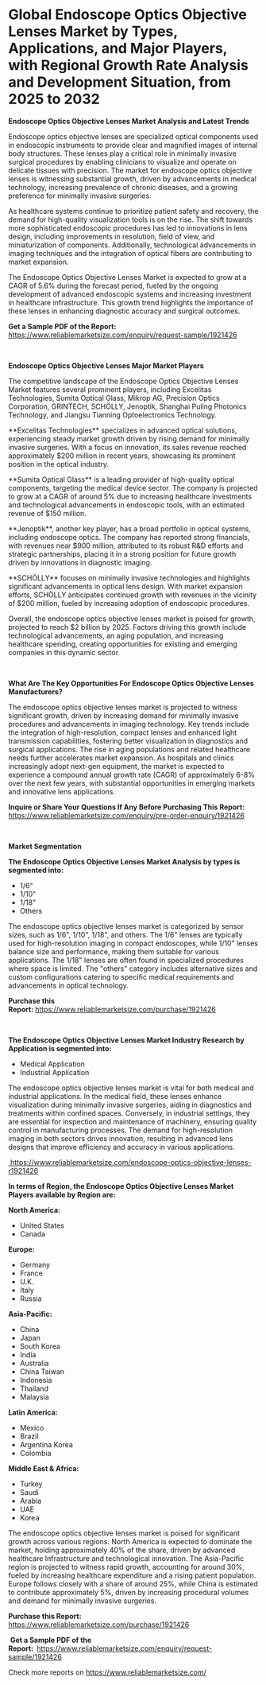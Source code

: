 <p><h1>Global Endoscope Optics Objective Lenses Market by Types, Applications, and Major Players, with Regional Growth Rate Analysis and Development Situation, from 2025 to 2032</h1></p><p><strong>Endoscope Optics Objective Lenses Market Analysis and Latest Trends</strong></p>
<p><p>Endoscope optics objective lenses are specialized optical components used in endoscopic instruments to provide clear and magnified images of internal body structures. These lenses play a critical role in minimally invasive surgical procedures by enabling clinicians to visualize and operate on delicate tissues with precision. The market for endoscope optics objective lenses is witnessing substantial growth, driven by advancements in medical technology, increasing prevalence of chronic diseases, and a growing preference for minimally invasive surgeries.</p><p>As healthcare systems continue to prioritize patient safety and recovery, the demand for high-quality visualization tools is on the rise. The shift towards more sophisticated endoscopic procedures has led to innovations in lens design, including improvements in resolution, field of view, and miniaturization of components. Additionally, technological advancements in imaging techniques and the integration of optical fibers are contributing to market expansion. </p><p>The Endoscope Optics Objective Lenses Market is expected to grow at a CAGR of 5.6% during the forecast period, fueled by the ongoing development of advanced endoscopic systems and increasing investment in healthcare infrastructure. This growth trend highlights the importance of these lenses in enhancing diagnostic accuracy and surgical outcomes.</p></p>
<p><strong>Get a Sample PDF of the Report:&nbsp;</strong> <a href="https://www.reliablemarketsize.com/enquiry/request-sample/1921426?utm_campaign=2603&utm_medium=2&utm_source=Github&utm_content=ia&utm_term=01032025&utm_id=endoscope-optics-objective-lenses">https://www.reliablemarketsize.com/enquiry/request-sample/1921426</a></p>
<p>&nbsp;</p>
<p><strong>Endoscope Optics Objective Lenses Major Market Players</strong></p>
<p><p>The competitive landscape of the Endoscope Optics Objective Lenses Market features several prominent players, including Excelitas Technologies, Sumita Optical Glass, Mikrop AG, Precision Optics Corporation, GRINTECH, SCHÖLLY, Jenoptik, Shanghai Puling Photonics Technology, and Jiangsu Tianning Optoelectronics Technology.</p><p>**Excelitas Technologies** specializes in advanced optical solutions, experiencing steady market growth driven by rising demand for minimally invasive surgeries. With a focus on innovation, its sales revenue reached approximately $200 million in recent years, showcasing its prominent position in the optical industry.</p><p>**Sumita Optical Glass** is a leading provider of high-quality optical components, targeting the medical device sector. The company is projected to grow at a CAGR of around 5% due to increasing healthcare investments and technological advancements in endoscopic tools, with an estimated revenue of $150 million.</p><p>**Jenoptik**, another key player, has a broad portfolio in optical systems, including endoscope optics. The company has reported strong financials, with revenues near $900 million, attributed to its robust R&D efforts and strategic partnerships, placing it in a strong position for future growth driven by innovations in diagnostic imaging.</p><p>**SCHÖLLY** focuses on minimally invasive technologies and highlights significant advancements in optical lens design. With market expansion efforts, SCHÖLLY anticipates continued growth with revenues in the vicinity of $200 million, fueled by increasing adoption of endoscopic procedures.</p><p>Overall, the endoscope optics objective lenses market is poised for growth, projected to reach $2 billion by 2025. Factors driving this growth include technological advancements, an aging population, and increasing healthcare spending, creating opportunities for existing and emerging companies in this dynamic sector.</p></p>
<p>&nbsp;</p>
<p><strong>What Are The Key Opportunities For Endoscope Optics Objective Lenses Manufacturers?</strong></p>
<p><p>The endoscope optics objective lenses market is projected to witness significant growth, driven by increasing demand for minimally invasive procedures and advancements in imaging technology. Key trends include the integration of high-resolution, compact lenses and enhanced light transmission capabilities, fostering better visualization in diagnostics and surgical applications. The rise in aging populations and related healthcare needs further accelerates market expansion. As hospitals and clinics increasingly adopt next-gen equipment, the market is expected to experience a compound annual growth rate (CAGR) of approximately 6-8% over the next few years, with substantial opportunities in emerging markets and innovative lens applications.</p></p>
<p><strong>Inquire or Share Your Questions If Any Before Purchasing This Report:</strong> <a href="https://www.reliablemarketsize.com/enquiry/pre-order-enquiry/1921426?utm_campaign=2603&utm_medium=2&utm_source=Github&utm_content=ia&utm_term=01032025&utm_id=endoscope-optics-objective-lenses">https://www.reliablemarketsize.com/enquiry/pre-order-enquiry/1921426</a></p>
<p>&nbsp;</p>
<p><strong>Market Segmentation</strong></p>
<p><strong>The Endoscope Optics Objective Lenses Market Analysis by types is segmented into:</strong></p>
<p><ul><li>1/6"</li><li>1/10"</li><li>1/18"</li><li>Others</li></ul></p>
<p><p>The endoscope optics objective lenses market is categorized by sensor sizes, such as 1/6", 1/10", 1/18", and others. The 1/6" lenses are typically used for high-resolution imaging in compact endoscopes, while 1/10" lenses balance size and performance, making them suitable for various applications. The 1/18" lenses are often found in specialized procedures where space is limited. The "others" category includes alternative sizes and custom configurations catering to specific medical requirements and advancements in optical technology.</p></p>
<p><strong>Purchase this Report:&nbsp;</strong><a href="https://www.reliablemarketsize.com/purchase/1921426?utm_campaign=2603&utm_medium=2&utm_source=Github&utm_content=ia&utm_term=01032025&utm_id=endoscope-optics-objective-lenses">https://www.reliablemarketsize.com/purchase/1921426</a></p>
<p>&nbsp;</p>
<p><strong>The Endoscope Optics Objective Lenses Market Industry Research by Application is segmented into:</strong></p>
<p><ul><li>Medical Application</li><li>Industrial Application</li></ul></p>
<p><p>The endoscope optics objective lenses market is vital for both medical and industrial applications. In the medical field, these lenses enhance visualization during minimally invasive surgeries, aiding in diagnostics and treatments within confined spaces. Conversely, in industrial settings, they are essential for inspection and maintenance of machinery, ensuring quality control in manufacturing processes. The demand for high-resolution imaging in both sectors drives innovation, resulting in advanced lens designs that improve efficiency and accuracy in various applications.</p></p>
<p><a href="https://www.reliablemarketsize.com/endoscope-optics-objective-lenses-r1921426?utm_campaign=2603&utm_medium=2&utm_source=Github&utm_content=ia&utm_term=01032025&utm_id=endoscope-optics-objective-lenses">&nbsp;https://www.reliablemarketsize.com/endoscope-optics-objective-lenses-r1921426</a></p>
<p><strong>In terms of Region, the Endoscope Optics Objective Lenses Market Players available by Region are:</strong></p>
<p>
    <p> <strong> North America: </strong>
        <ul>
            <li>United States</li>
            <li>Canada</li>
        </ul>
        </p> 
    <p> <strong> Europe: </strong>
        <ul>
            <li>Germany</li>
            <li>France</li>
            <li>U.K.</li>
            <li>Italy</li>
            <li>Russia</li>
        </ul>
        </p> 
    <p> <strong> Asia-Pacific: </strong>
        <ul>
            <li>China</li>
            <li>Japan</li>
            <li>South Korea</li>
            <li>India</li>
            <li>Australia</li>
            <li>China Taiwan</li>
            <li>Indonesia</li>
            <li>Thailand</li>
            <li>Malaysia</li>
        </ul>
        </p> 
    <p> <strong> Latin America: </strong>
        <ul>
            <li>Mexico</li>
            <li>Brazil</li>
            <li>Argentina Korea</li>
            <li>Colombia</li>
        </ul>
        </p> 
    <p> <strong> Middle East & Africa: </strong>
        <ul>
            <li>Turkey</li>
            <li>Saudi</li>
            <li>Arabia</li>
            <li>UAE</li>
            <li>Korea</li>
        </ul>
    </p>
    </p>
<p><p>The endoscope optics objective lenses market is poised for significant growth across various regions. North America is expected to dominate the market, holding approximately 40% of the share, driven by advanced healthcare Infrastructure and technological innovation. The Asia-Pacific region is projected to witness rapid growth, accounting for around 30%, fueled by increasing healthcare expenditure and a rising patient population. Europe follows closely with a share of around 25%, while China is estimated to contribute approximately 5%, driven by increasing procedural volumes and demand for minimally invasive surgeries.</p></p>
<p><strong>Purchase this Report: </strong><a href="https://www.reliablemarketsize.com/purchase/1921426?utm_campaign=2603&utm_medium=2&utm_source=Github&utm_content=ia&utm_term=01032025&utm_id=endoscope-optics-objective-lenses">https://www.reliablemarketsize.com/purchase/1921426</a></p>
<p>&nbsp;<strong>Get a Sample PDF of the Report:&nbsp;&nbsp;</strong><a href="https://www.reliablemarketsize.com/enquiry/request-sample/1921426?utm_campaign=2603&utm_medium=2&utm_source=Github&utm_content=ia&utm_term=01032025&utm_id=endoscope-optics-objective-lenses">https://www.reliablemarketsize.com/enquiry/request-sample/1921426</a></p>
<p><strong></strong></p>
<p>Check more reports on <a href="https://www.reliablemarketsize.com/?utm_campaign=2603&utm_medium=2&utm_source=Github&utm_content=ia&utm_term=01032025&utm_id=endoscope-optics-objective-lenses">https://www.reliablemarketsize.com/</a></p>